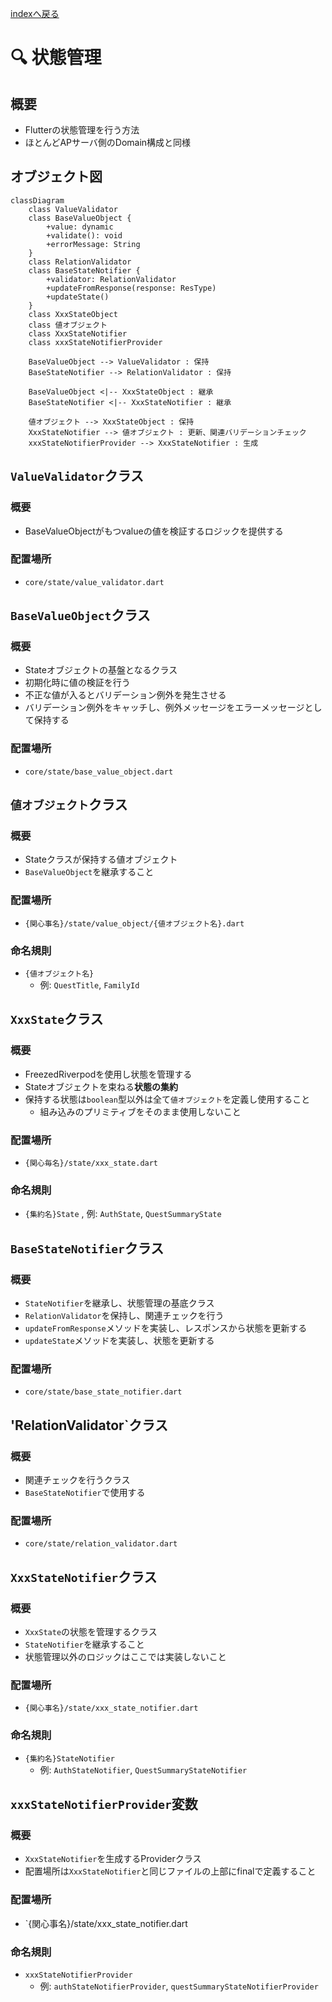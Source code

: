 [indexへ戻る](../index.md)
# 🔍 状態管理

## 概要
- Flutterの状態管理を行う方法
- ほとんどAPサーバ側のDomain構成と同様

## オブジェクト図
```mermaid
classDiagram
    class ValueValidator
    class BaseValueObject {
        +value: dynamic
        +validate(): void
        +errorMessage: String
    }
    class RelationValidator
    class BaseStateNotifier {
        +validator: RelationValidator
        +updateFromResponse(response: ResType)
        +updateState()
    }
    class XxxStateObject
    class 値オブジェクト
    class XxxStateNotifier
    class xxxStateNotifierProvider

    BaseValueObject --> ValueValidator : 保持
    BaseStateNotifier --> RelationValidator : 保持

    BaseValueObject <|-- XxxStateObject : 継承
    BaseStateNotifier <|-- XxxStateNotifier : 継承

    値オブジェクト --> XxxStateObject : 保持
    XxxStateNotifier --> 値オブジェクト : 更新、関連バリデーションチェック
    xxxStateNotifierProvider --> XxxStateNotifier : 生成
```

## `ValueValidator`クラス
### 概要
- BaseValueObjectがもつvalueの値を検証するロジックを提供する

### 配置場所
- `core/state/value_validator.dart`

## `BaseValueObject`クラス
### 概要
- Stateオブジェクトの基盤となるクラス
- 初期化時に値の検証を行う
- 不正な値が入るとバリデーション例外を発生させる
- バリデーション例外をキャッチし、例外メッセージをエラーメッセージとして保持する

### 配置場所
- `core/state/base_value_object.dart`

## `値オブジェクト`クラス
### 概要
- Stateクラスが保持する値オブジェクト
- `BaseValueObject`を継承すること

### 配置場所
- `{関心事名}/state/value_object/{値オブジェクト名}.dart`

### 命名規則
- `{値オブジェクト名}`
  - 例: `QuestTitle`, `FamilyId`

## `XxxState`クラス
### 概要
- FreezedRiverpodを使用し状態を管理する
- Stateオブジェクトを束ねる**状態の集約**
- 保持する状態は`boolean`型以外は全て`値オブジェクト`を定義し使用すること
  - 組み込みのプリミティブをそのまま使用しないこと

### 配置場所
- `{関心毎名}/state/xxx_state.dart`

### 命名規則
- `{集約名}State`
  , 例: `AuthState`, `QuestSummaryState`

## `BaseStateNotifier`クラス
### 概要
- `StateNotifier`を継承し、状態管理の基底クラス
- `RelationValidator`を保持し、関連チェックを行う
- `updateFromResponse`メソッドを実装し、レスポンスから状態を更新する
- `updateState`メソッドを実装し、状態を更新する

### 配置場所
- `core/state/base_state_notifier.dart`

## 'RelationValidator`クラス
### 概要
- 関連チェックを行うクラス
- `BaseStateNotifier`で使用する

### 配置場所
- `core/state/relation_validator.dart`

## `XxxStateNotifier`クラス
### 概要
- `XxxState`の状態を管理するクラス
- `StateNotifier`を継承すること
- 状態管理以外のロジックはここでは実装しないこと

### 配置場所
- `{関心事名}/state/xxx_state_notifier.dart`

### 命名規則
- `{集約名}StateNotifier`
  - 例: `AuthStateNotifier`, `QuestSummaryStateNotifier`

## `xxxStateNotifierProvider`変数
### 概要
- `XxxStateNotifier`を生成するProviderクラス
- 配置場所は`XxxStateNotifier`と同じファイルの上部にfinalで定義すること

### 配置場所
- `{関心事名}/state/xxx_state_notifier.dart

### 命名規則
- `xxxStateNotifierProvider`
  - 例: `authStateNotifierProvider`, `questSummaryStateNotifierProvider`
